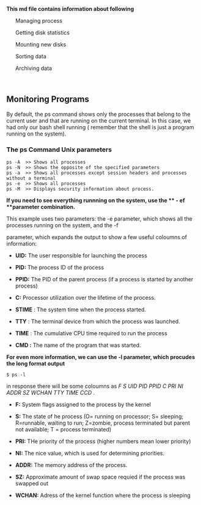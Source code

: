 __This md file contains information about following__
	<ul>
		<p>Managing process</p>
		<p>Getting disk statistics</p>
		<p>Mounting new disks</p>
		<p> Sorting data</p>
		<p> Archiving data</p>	
	</ul>

## Monitoring Programs 
	
By default, the ps command shows only the processes that belong to the current user and that are running on the current terminal. In this case, we had only our bash shell running ( remember that the shell is just a program running on the system). 

### The ps Command Unix parameters

```
ps -A  >> Shows all processes 
ps -N  >> Shows the opposite of the specified parameters
ps -a  >> Shows all processes except session headers and processes without a terminal 
ps -e  >> Shows all processes 
ps -M  >> Displays security information about process.

```   

__If you need to see everything runnning on the system, use the ** - ef **parameter combination.__

This example uses two parameters: the -e parameter, which shows all the processes running on the system, and the -f 

parameter, which expands the output to show a few useful coloumns of information: 

- __UID:__ The user responsible for launching the process 

- __PID:__ The process ID of the process 

- __PPID:__ The PID of the parent process (if a process is started by another process)

- __C:__ Processor utilization over the lifetime of the process.

- __STIME__ : The system time when the process started. 

- __TTY__ : The terminal device from which the process was launched.

- __TIME__ : The cumulative CPU time required to run the process

- __CMD :__ The name of the program that was started. 

__For even more information, we can use the -l parameter, which procudes the long format output__

```
$ ps -l

```

in response there will be some coloumns as _F S UID PID PPID C PRI NI ADDR SZ WCHAN TTY TIME CCD_ . 

- __F:__  System flags assigned to the process by the kernel 

- **S:** The state of he process (O= running on processor; S= sleeping; R=runnable, waiting to run; Z=zombie, process terminated but parent not available; T = process terminated)

- **PRI:** THe priority of the process (higher numbers mean lower priority)

- **NI:** The nice value, which is used for determining priorities.

- **ADDR:** The memory address of the process. 

- **SZ:** Approximate amount of swap space requied if the process was swapped out 

- **WCHAN:** Adress of the kernel function where the process is sleeping





